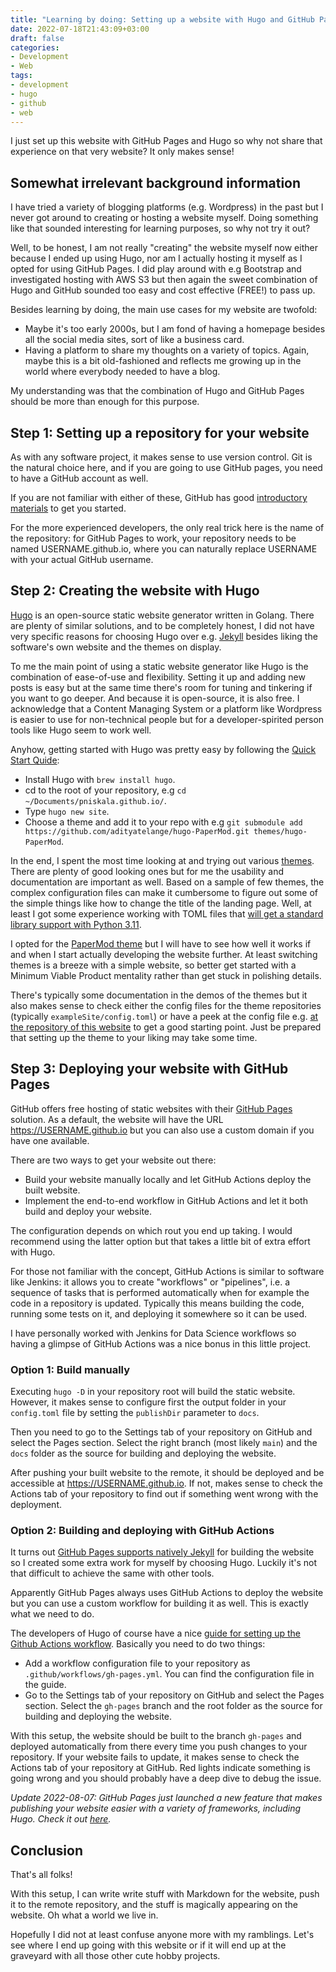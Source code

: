 ```yaml
---
title: "Learning by doing: Setting up a website with Hugo and GitHub Pages"
date: 2022-07-18T21:43:09+03:00
draft: false
categories:
- Development
- Web
tags:
- development
- hugo
- github
- web
---
```


I just set up this website with GitHub Pages and Hugo so why not share that experience on that very website? It only makes sense!

## Somewhat irrelevant background information

I have tried a variety of blogging platforms (e.g. Wordpress) in the past but I never got around to creating or hosting a website myself. Doing something like that sounded interesting for learning purposes, so why not try it out?

Well, to be honest, I am not really "creating" the website myself now either because I ended up using Hugo, nor am I actually hosting it myself as I opted for using GitHub Pages. I did play around with e.g Bootstrap and investigated hosting with AWS S3 but then again the sweet combination of Hugo and GitHub sounded too easy and cost effective (FREE!) to pass up.

Besides learning by doing, the main use cases for my website are twofold:
- Maybe it's too early 2000s, but I am fond of having a homepage besides all the social media sites, sort of like a business card.
- Having a platform to share my thoughts on a variety of topics. Again, maybe this is a bit old-fashioned and reflects me growing up in the world where everybody needed to have a blog.

My understanding was that the combination of Hugo and GitHub Pages should be more than enough for this purpose.

## Step 1: Setting up a repository for your website

As with any software project, it makes sense to use version control. Git is the natural choice here, and if you are going to use GitHub pages, you need to have a GitHub account as well. 

If you are not familiar with either of these, GitHub has good [introductory materials](https://docs.github.com/en/get-started/onboarding/getting-started-with-your-github-account) to get you started.

For the more experienced developers, the only real trick here is the name of the repository: for GitHub Pages to work, your repository needs to be named USERNAME.github.io, where you can naturally replace USERNAME with your actual GitHub username.

## Step 2: Creating the website with Hugo

[Hugo](https://gohugo.io/) is an open-source static website generator written in Golang. There are plenty of similar solutions, and to be completely honest, I did not have very specific reasons for choosing Hugo over e.g. [Jekyll](https://jekyllrb.com/) besides liking the software's own website and the themes on display.

To me the main point of using a static website generator like Hugo is the combination of ease-of-use and flexibility. Setting it up and adding new posts is easy but at the same time there's room for tuning and tinkering if you want to go deeper. And because it is open-source, it is also free. I acknowledge that a Content Managing System or a platform like Wordpress is easier to use for non-technical people but for a developer-spirited person tools like Hugo seem to work well.

Anyhow, getting started with Hugo was pretty easy by following the [Quick Start Quide](https://gohugo.io/getting-started/quick-start/):
- Install Hugo with `brew install hugo`.
- cd to the root of your repository, e.g `cd ~/Documents/pniskala.github.io/`.
- Type `hugo new site`.
- Choose a theme and add it to your repo with e.g `git submodule add https://github.com/adityatelange/hugo-PaperMod.git themes/hugo-PaperMod`.

In the end, I spent the most time looking at and trying out various [themes](https://themes.gohugo.io/). There are plenty of good looking ones but for me the usability and documentation are important as well. Based on a sample of few themes, the complex configuration files can make it cumbersome to figure out some of the simple things like how to change the title of the landing page. Well, at least I got some experience working with TOML files that [will get a standard library support with Python 3.11](https://realpython.com/python311-tomllib/).

I opted for the [PaperMod theme](https://themes.gohugo.io/themes/hugo-papermod/) but I will have to see how well it works if and when I start actually developing the website further. At least switching themes is a breeze with a simple website, so better get started with a Minimum Viable Product mentality rather than get stuck in polishing details.

There's typically some documentation in the demos of the themes but it also makes sense to check either the config files for the theme repositories (typically `exampleSite/config.toml`) or have a peek at the config file e.g. [at the repository of this website](https://github.com/pniskala/pniskala.github.io) to get a good starting point. Just be prepared that setting up the theme to your liking may take some time. 

## Step 3: Deploying your website with GitHub Pages

GitHub offers free hosting of static websites with their [GitHub Pages](https://pages.github.com/) solution. As a default, the website will have the URL https://USERNAME.github.io but you can also use a custom domain if you have one available.

There are two ways to get your website out there:
- Build your website manually locally and let GitHub Actions deploy the built website.
- Implement the end-to-end workflow in GitHub Actions and let it both build and deploy your website.

The configuration depends on which rout you end up taking. I would recommend using the latter option but that takes a little bit of extra effort with Hugo.

For those not familiar with the concept, GitHub Actions is similar to software like Jenkins: it allows you to create "workflows" or "pipelines", i.e. a sequence of tasks that is performed automatically when for example the code in a repository is updated. Typically this means building the code, running some tests on it, and deploying it somewhere so it can be used.

I have personally worked with Jenkins for Data Science workflows so having a glimpse of GitHub Actions was a nice bonus in this little project. 

### Option 1: Build manually

Executing `hugo -D` in your repository root will build the static website. However, it makes sense to configure first the output folder in your `config.toml` file by setting the `publishDir` parameter to `docs`. 

Then you need to go to the Settings tab of your repository on GitHub and select the Pages section. Select the right branch (most likely `main`) and the `docs` folder as the source for building and deploying the website.

After pushing your built website to the remote, it should be deployed and be accessible at https://USERNAME.github.io. If not, makes sense to check the Actions tab of your repository to find out if something went wrong with the deployment.

### Option 2: Building and deploying with GitHub Actions

It turns out [GitHub Pages supports natively Jekyll](https://docs.github.com/en/pages/setting-up-a-github-pages-site-with-jekyll/about-github-pages-and-jekyll) for building the website so I created some extra work for myself by choosing Hugo. Luckily it's not that difficult to achieve the same with other tools.

Apparently GitHub Pages always uses GitHub Actions to deploy the website but you can use a custom workflow for building it as well. This is exactly what we need to do.

The developers of Hugo of course have a nice [guide for setting up the Github Actions workflow](https://gohugo.io/hosting-and-deployment/hosting-on-github/). Basically you need to do two things:
- Add a workflow configuration file to your repository as `.github/workflows/gh-pages.yml`. You can find the configuration file in the guide.
- Go to the Settings tab of your repository on GitHub and select the Pages section. Select the `gh-pages` branch and the root folder as the source for building and deploying the website.

With this setup, the website should be built to the branch `gh-pages` and deployed automatically from there every time you push changes to your repository. If your website fails to update, it makes sense to check the Actions tab of your repository at GitHub. Red lights indicate something is going wrong and you should probably have a deep dive to debug the issue.

*Update 2022-08-07: GitHub Pages just launched a new feature that makes publishing your website easier with a variety of frameworks, including Hugo. Check it out [here](https://github.blog/changelog/2022-07-27-github-pages-custom-github-actions-workflows-beta/).*

## Conclusion

That's all folks! 

With this setup, I can write write stuff with Markdown for the website, push it to the remote repository, and the stuff is magically appearing on the website. Oh what a world we live in.

Hopefully I did not at least confuse anyone more with my ramblings. Let's see where I end up going with this website or if it will end up at the graveyard with all those other cute hobby projects.